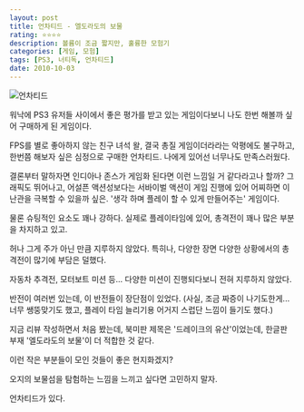 ```yaml
---
layout: post
title: 언차티드 - 엘도라도의 보물
rating: ⭐️⭐️⭐️⭐️
description: 볼륨이 조금 짧지만, 훌륭한 모험기
categories: [게임, 모험]
tags: [PS3, 너티독, 언차티드]
date: 2010-10-03
---
```


![언차티드](../../review/img/2010/uncharted.jpg)

워낙에 PS3 유저들 사이에서 좋은 평가를 받고 있는 게임이다보니 나도 한번 해볼까 싶어 구매하게 된 게임이다.

FPS를 별로 좋아하지 않는 친구 녀석 왈, 결국 총질 게임이더라라는 악평에도 불구하고, 한번쯤 해보자 싶은 심정으로 구매한 언차티드. 나에게 있어선 너무나도 만족스러웠다.

결론부터 말하자면 인디아나 존스가 게임화 된다면 이런 느낌일 거 같다라고나 할까? 
그래픽도 뛰어나고, 어설픈 액션성보다는 서바이벌 액션이 게임 진행에 있어 어찌하면 이 난관을 극복할 수 있을까 싶은. '생각 하며 플레이 할 수 있게 만들어주는' 게임이다.

물론 슈팅적인 요소도 꽤나 강하다. 실제로 플레이타임에 있어, 총격전이 꽤나 많은 부분을 차지하고 있고.

허나 그게 주가 아닌 만큼 지루하지 않았다. 특히나, 다양한 장면 다양한 상황에서의 총격전이 많기에 부담은 덜했다.

자동차 추격전, 모터보트 미션 등... 다양한 미션이 진행되다보니 전혀 지루하지 않았다.

반전이 여러번 있는데, 이 반전들이 장단점이 있었다. (사실, 조금 짜증이 나기도한게...너무 쌩뚱맞기도 했고, 플레이 타임 늘리기용 어거지 스럽단 느낌이 들기도 했다.)

지금 리뷰 작성하면서 처음 봤는데, 북미판 제목은 '드레이크의 유산'이었는데, 한글판 부재 '엘도라도의 보물'이 더 적합한 것 같다.

이런 작은 부분들이 모인 것들이 좋은 현지화겠지?

오지의 보물섬을 탐험하는 느낌을 느끼고 싶다면 고민하지 말자. 

언차티드가 있다.
